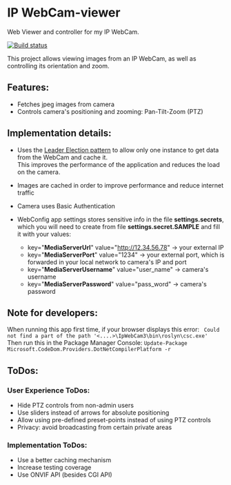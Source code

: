 # IP WebCam-viewer
Web Viewer and controller for my IP WebCam.

[![Build status](https://dev.azure.com/bradut/IP-WebCam/_apis/build/status/IP-WebCam-ASP.NET-CI)](https://dev.azure.com/bradut/IP-WebCam/_build/latest?definitionId=11)


This project allows viewing images from an IP WebCam, as well as controlling its orientation and zoom.

## Features:
- Fetches jpeg images from camera 
- Controls camera's positioning and zooming: Pan-Tilt-Zoom (PTZ)

## Implementation details:

- Uses the [Leader Election pattern](https://learn.microsoft.com/en-us/azure/architecture/patterns/leader-election) to allow only one instance to get data from the WebCam and cache it.<br />
        This improves the performance of the application and reduces the load on the camera.
		
- Images are cached in order to improve performance and reduce internet traffic		

- Camera uses Basic Authentication

- WebConfig app settings stores sensitive info in the file **settings.secrets**, which you will need to create from file **settings.secret.SAMPLE** and fill it with your values:
    - key="**MediaServerUrl**" value="http://12.34.56.78" -> your external IP
    - key="**MediaServerPort**" value="1234" -> your external port, which is forwarded in your local network to camera's IP and port
    - key="**MediaServerUsername**" value="user_name" -> camera's username
    - key="**MediaServerPassword**" value="pass_word" -> camera's password



## Note for developers:  
When running this app first time, if your browser displays this error:
``
Could not find a part of the path '<....>\IpWebCam3\bin\roslyn\csc.exe'``<br/>
Then run this in the Package Manager Console:
``
Update-Package Microsoft.CodeDom.Providers.DotNetCompilerPlatform -r
``

<!--## Known issues:
- User experience with PTZ is impacted by poor internet connections-->
  
## ToDos:
### User Experience ToDos:
  - Hide PTZ controls from non-admin users
  - Use sliders instead of arrows for absolute positioning
  - Allow using pre-defined preset-points instead of using PTZ controls
  - Privacy: avoid broadcasting from certain private areas

### Implementation ToDos:
 - Use a better caching mechanism  
 - Increase testing coverage
 - Use ONVIF API (besides CGI API)
